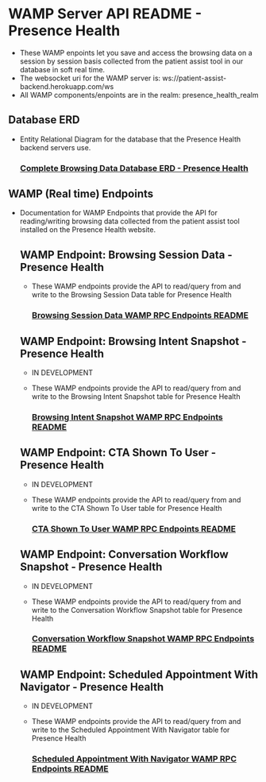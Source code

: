 # WAMP Server API README - Presence Health
- These WAMP enpoints let you save and access the browsing data on a session by session basis collected from the patient
assist tool in our database in soft real time.
- The websocket uri for the WAMP server is: ws://patient-assist-backend.herokuapp.com/ws
- All WAMP components/enpoints are in the realm: presence_health_realm

## Database ERD
- Entity Relational Diagram for the database that the Presence Health backend servers use.

    ### [Complete Browsing Data Database ERD - Presence Health](../../../db_erds/presence_health/full_db_erd.jpg)

## WAMP (Real time) Endpoints
- Documentation for WAMP Endpoints that provide the API for reading/writing browsing data collected from the patient
assist tool installed on the Presence Health website.

    ## WAMP Endpoint: Browsing Session Data - Presence Health
    - These WAMP endpoints provide the API to read/query from and write to the Browsing Session Data table for Presence Health
    
        ### [Browsing Session Data WAMP RPC Endpoints README](presence_browsing_session_data_WAMP_RPC_endpoints_README.md)
    
    ## WAMP Endpoint: Browsing Intent Snapshot - Presence Health
    - IN DEVELOPMENT
    - These WAMP endpoints provide the API to read/query from and write to the Browsing Intent Snapshot table for Presence Health
    
        ### [Browsing Intent Snapshot WAMP RPC Endpoints README](presence_browsing_intent_snapshot_WAMP_RPC_endpoints_README.md)
    
    ## WAMP Endpoint: CTA Shown To User - Presence Health
    - IN DEVELOPMENT
    - These WAMP endpoints provide the API to read/query from and write to the CTA Shown To User table for Presence Health
        
        ### [CTA Shown To User WAMP RPC Endpoints README](presence_cta_shown_to_user_WAMP_RPC_endpoints_README.md)
    
    ## WAMP Endpoint: Conversation Workflow Snapshot - Presence Health
    - IN DEVELOPMENT
    - These WAMP endpoints provide the API to read/query from and write to the Conversation Workflow Snapshot table for Presence Health
        
        ### [Conversation Workflow Snapshot WAMP RPC Endpoints README](presence_conversation_workflow_snapshot_WAMP_RPC_endpoints_README.md)
    
    ## WAMP Endpoint: Scheduled Appointment With Navigator - Presence Health
    - IN DEVELOPMENT
    - These WAMP endpoints provide the API to read/query from and write to the Scheduled Appointment With Navigator table for Presence Health
    
        ### [Scheduled Appointment With Navigator WAMP RPC Endpoints README](presence_scheduled_appointment_WAMP_RPC_endpoints_README.md)
